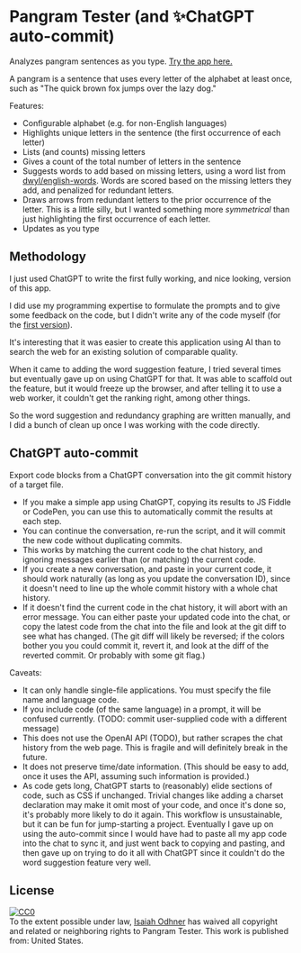 
# Pangram Tester (and ✨ChatGPT auto-commit)

Analyzes pangram sentences as you type. [Try the app here.](https://1j01.github.io/pangram-tester/)

A pangram is a sentence that uses every letter of the alphabet at least once, such as "The quick brown fox jumps over the lazy dog."

Features:
- Configurable alphabet (e.g. for non-English languages)
- Highlights unique letters in the sentence (the first occurrence of each letter)
- Lists (and counts) missing letters
- Gives a count of the total number of letters in the sentence
- Suggests words to add based on missing letters, using a word list from [dwyl/english-words](https://github.com/dwyl/english-words). Words are scored based on the missing letters they add, and penalized for redundant letters.
- Draws arrows from redundant letters to the prior occurrence of the letter. This is a little silly, but I wanted something more *symmetrical* than just highlighting the first occurrence of each letter.
- Updates as you type

## Methodology

I just used ChatGPT to write the first fully working, and nice looking, version of this app.

I did use my programming expertise to formulate the prompts and to give some feedback on the code, but I didn't write any of the code myself (for the [first version](https://jsfiddle.net/1j01/g5rwmuqc/)).

It's interesting that it was easier to create this application using AI than to search the web for an existing solution of comparable quality.

When it came to adding the word suggestion feature, I tried several times but eventually gave up on using ChatGPT for that. It was able to scaffold out the feature, but it would freeze up the browser, and after telling it to use a web worker, it couldn't get the ranking right, among other things.

So the word suggestion and redundancy graphing are written manually, and I did a bunch of clean up once I was working with the code directly.

## ChatGPT auto-commit

Export code blocks from a ChatGPT conversation into the git commit history of a target file.

- If you make a simple app using ChatGPT, copying its results to JS Fiddle or CodePen, you can use this to automatically commit the results at each step.
- You can continue the conversation, re-run the script, and it will commit the new code without duplicating commits.
- This works by matching the current code to the chat history, and ignoring messages earlier than (or matching) the current code.
- If you create a new conversation, and paste in your current code, it should work naturally (as long as you update the conversation ID), since it doesn't need to line up the whole commit history with a whole chat history.
- If it doesn't find the current code in the chat history, it will abort with an error message. You can either paste your updated code into the chat, or copy the latest code from the chat into the file and look at the git diff to see what has changed. (The git diff will likely be reversed; if the colors bother you you could commit it, revert it, and look at the diff of the reverted commit. Or probably with some git flag.)

Caveats:
- It can only handle single-file applications. You must specify the file name and language code.
- If you include code (of the same language) in a prompt, it will be confused currently. (TODO: commit user-supplied code with a different message)
- This does not use the OpenAI API (TODO), but rather scrapes the chat history from the web page. This is fragile and will definitely break in the future.
- It does not preserve time/date information. (This should be easy to add, once it uses the API, assuming such information is provided.)
- As code gets long, ChatGPT starts to (reasonably) elide sections of code, such as CSS if unchanged. Trivial changes like adding a charset declaration may make it omit most of your code, and once it's done so, it's probably more likely to do it again. This workflow is unsustainable, but it can be fun for jump-starting a project. Eventually I gave up on using the auto-commit since I would have had to paste all my app code into the chat to sync it, and just went back to copying and pasting, and then gave up on trying to do it all with ChatGPT since it couldn't do the word suggestion feature very well.

## License

<p xmlns:dct="http://purl.org/dc/terms/" xmlns:vcard="http://www.w3.org/2001/vcard-rdf/3.0#">
  <a rel="license"
     href="https://creativecommons.org/publicdomain/zero/1.0/">
    <img src="https://i.creativecommons.org/p/zero/1.0/88x31.png" style="border-style: none;" alt="CC0" />
  </a>
  <br />
  To the extent possible under law,
  <a rel="dct:publisher"
     href="https://isaiahodhner.io">
    <span property="dct:title">Isaiah Odhner</span></a>
  has waived all copyright and related or neighboring rights to
  <span property="dct:title">Pangram Tester</span>.
This work is published from:
<span property="vcard:Country" datatype="dct:ISO3166"
      content="US" about="https://isaiahodhner.io">
  United States</span>.
</p>
